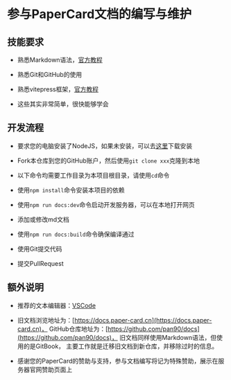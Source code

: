 
# 参与PaperCard文档的编写与维护

## 技能要求

- 熟悉Markdown语法，[官方教程](https://markdown.com.cn/)

- 熟悉Git和GitHub的使用

- 熟悉vitepress框架，[官方教程](https://vitepress.dev/zh/)

- 这些其实非常简单，很快能够学会


## 开发流程

- 要求您的电脑安装了NodeJS，如果未安装，可以去[这里](https://nodejs.org)下载安装

- Fork本仓库到您的GitHub账户，然后使用`git clone xxx`克隆到本地

- 以下命令均需要工作目录为本项目根目录，请使用`cd`命令

- 使用`npm install`命令安装本项目的依赖

- 使用`npm run docs:dev`命令启动开发服务器，可以在本地打开网页

- 添加或修改md文档

- 使用`npm run docs:build`命令确保编译通过

- 使用Git提交代码

- 提交PullRequest

## 额外说明

- 推荐的文本编辑器：[VSCode](https://code.visualstudio.com/)

- 旧文档浏览地址为：[https://docs.paper-card.cn](https://docs.paper-card.cn)，
GitHub仓库地址为：[https://github.com/pan90/docs](https://github.com/pan90/docs)，
旧文档同样使用Markdown语法，但使用的是GitBook，
主要工作就是迁移旧文档到新仓库，并移除过时的信息。

- 感谢您的PaperCard的赞助与支持，参与文档编写将记为特殊赞助，展示在服务器官网赞助页面上
